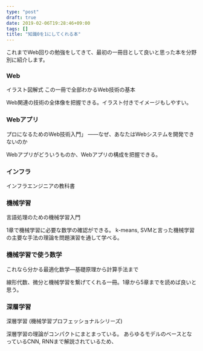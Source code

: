 ```yaml
---
type: "post"
draft: true
date: 2019-02-06T19:28:46+09:00
tags: []
title: "知識0を1にしてくれる本"
---
```



これまでWeb回りの勉強をしてきて、最初の一冊目として良いと思った本を分野別に紹介します。

### Web
イラスト図解式 この一冊で全部わかるWeb技術の基本  

Web関連の技術の全体像を把握できる。イラスト付きでイメージもしやすい。

### Webアプリ
プロになるためのWeb技術入門」 ――なぜ、あなたはWebシステムを開発できないのか

Webアプリがどういうものか、Webアプリの構成を把握できる。

### インフラ  
インフラエンジニアの教科書  

### 機械学習  
言語処理のための機械学習入門

1章で機械学習に必要な数学の確認ができる。
k-means, SVMと言った機械学習の主要な手法の理論を問題演習を通して学べる。


### 機械学習で使う数学  
これなら分かる最適化数学―基礎原理から計算手法まで  

線形代数、微分と機械学習を繋げてくれる一冊。1章から5章までを読めば良いと思う。

### 深層学習  
深層学習 (機械学習プロフェッショナルシリーズ)  

深層学習の理論がコンパクトにまとまっている。
あらゆるモデルのベースとなっているCNN, RNNまで解説されているため、
